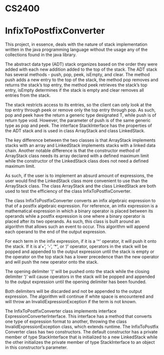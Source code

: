 # CS2400
# InfixToPostfixConverter
This project, in essence, deals with the nature of stack implementation written 
in the java programming language without the usage any of the collections found in the java library.

The abstract data type (ADT) stack organizes based on the order they were added with each new addition 
added to the top of the stack. The ADT stack has several methods - push, pop, peek, isEmpty, and clear. 
The method push adds a new entry to the top of the stack, the method pop removes and 
returns the stack’s top entry, the method peek retrieves the stack’s top entry, isEmpty determines if 
the stack is empty and clear removes all entries from the stack. 

The stack restricts access to its entries, so the client can only look at the top entry through peek or 
remove only the top entry through pop. 
As such, pop and peek have the return a generic type designated T, while push is of return type void. 
However, the parameter of push is of the same generic type as pop and peek. 
The interface StackInterface has the properties of the ADT stack and is used in 
class ArrayStack and class LinkedStack.

The key difference between the two classes is that ArrayStack implements stacks 
with an array and LinkedStack implements stacks with a linked data chain. 
Another notable difference is that the constructor method of ArrayStack class needs 
its array declared with a defined maximum limit while the constructor of the LinkedStack class 
does not need a defined maximum limit. 

As such, if the user is to implement an absurd amount of expressions, the user would 
find the LinkedStack class more convenient to use than the ArrayStack class. 
The class ArrayStack and the class LinkedStack are both used to test the efficiency of 
the class InfixToPostfixConverter.

The class InfixToPostfixConverter converts an infix algebraic expression to that of a postfix algebraic expression. 
For reference, an infix expression is a mathematical expression in which a binary operator is placed between its operands 
while a postfix expression is one where a binary operator is placed after its two operands. 
As such, this class is built around an algorithm that allows such an event to occur. 
This algorithm will append each operand to the end of the output expression.

For each term in the infix expression, if it is a ‘^’ operator, it will push it onto the stack. 
If it is a‘+’, ‘-’, ‘*’, or ‘/’ operator, operators in the stack will be popped and appended to the output 
expression until the stack is empty or the operator on the top stack has a lower precedence than the new operator 
and will push the new operator onto the stack. 

The opening delimiter ‘(‘ will be pushed onto the stack while the closing delimiter ‘)’ will 
cause operators in the stack will be popped and appended to the output expression until the 
opening delimiter has been founded. 

Both delimiters will be discarded and not be appended to the output expression. 
The algorithm will continue if white space is encountered and will throw an InvalidExpressionException 
if the term is not known. 

The InfixToPostfixConverter class implements interface ExpressionConverterInterface. 
This interface has a method that converts one type of expression format to another, 
throwing the class InvalidExpressionException class, which extends runtime.
The InfixToPostfix Converter class has two constructors. 
The default constructor has a private member of type StackInterface that is initialized 
to a new LinkedStack while the other initializes the private member of type StackInterface 
to an object in this constructor’s parameter.

